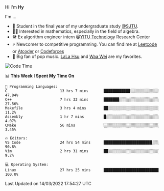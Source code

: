 Hi I'm **Hy**

I'm ...
- 🌱 Student in the final year of my undergraduate study [@SJTU](https://en.sjtu.edu.cn/).
- 👨‍🔬 Interested in mathematics, especially in the field of algebra.
- 🛠️ Ex algorithm engineer intern [@YITU Technology](https://www.yitutech.com/en/) Research Center
- ⚡ Newcomer to competitive programming. You can find me at [Leetcode](https://leetcode-cn.com/u/_hy3/) or [Atcoder](https://atcoder.jp/users/Hy3) or [Codeforces](https://codeforces.com/profile/Hy3)
- 🎵 Big fan of pop music. [LaLa Hsu](https://music.apple.com/cn/artist/%E5%BE%90%E4%BD%B3%E8%8E%B9/387317532) and [Waa Wei](https://music.apple.com/cn/artist/%E9%AD%8F%E5%A6%82%E8%90%B1/426913195) are my favorites.

<!--START_SECTION:waka-->
![Code Time](http://img.shields.io/badge/Code%20Time-29%20hrs%202%20mins-blue)

📊 **This Week I Spent My Time On** 

```text
💬 Programming Languages: 
C                        13 hrs 7 mins       ████████████░░░░░░░░░░░░░   47.84% 
C++                      7 hrs 33 mins       ███████░░░░░░░░░░░░░░░░░░   27.56% 
Makefile                 3 hrs 4 mins        ██░░░░░░░░░░░░░░░░░░░░░░░   11.2% 
Assembly                 1 hr 7 mins         █░░░░░░░░░░░░░░░░░░░░░░░░   4.07% 
CMake                    56 mins             ░░░░░░░░░░░░░░░░░░░░░░░░░   3.45%

🔥 Editors: 
VS Code                  24 hrs 54 mins      ██████████████████████░░░   90.8% 
Vim                      2 hrs 31 mins       ██░░░░░░░░░░░░░░░░░░░░░░░   9.2%

💻 Operating System: 
Linux                    27 hrs 25 mins      █████████████████████████   100.0%

```


 Last Updated on 14/03/2022 17:54:27 UTC
<!--END_SECTION:waka-->

